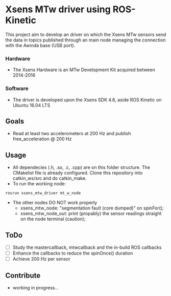 # Xsens MTw driver using ROS-Kinetic

This project aim to develop an driver on which the Xsens MTw sensors send the data in topics published through an main node managing the
connection with the Awinda base (USB port).

### Hardware

- The Xsens Hardware is an MTw Development Kit acquired between 2014-2016

### Software

- The driver is developed upon the Xsens SDK 4.6, aside ROS Kinetic on Ubuntu 16.04 LTS

## Goals

- Read at least two accelerometers at 200 Hz and publish free_acceleration @ 200 Hz

## Usage

- All dependecies (.h, .so, .c, .cpp) are on this folder structure. The CMakelist file is already configured. Clone this repository into
catkin_ws/src and do catkin_make. 
- To run the working node:
```
rosrun xsens_mtw_driver mt_w_node
```
- The other nodes DO NOT work properly
    - xsens_mtw_node: "segmentation fault (core dumped)" on spinFor();
    - xsens_mtw_node_out: print (propably) the sensor readings straight on the node terminal (caution);

## ToDo

- [ ] Study the mastercallback, mtwcallback and the in-build ROS callbacks
- [ ] Enhance the callbacks to reduce the spinOnce() duration
- [ ] Achieve 200 Hz per sensor

## Contribute

- working in progress...